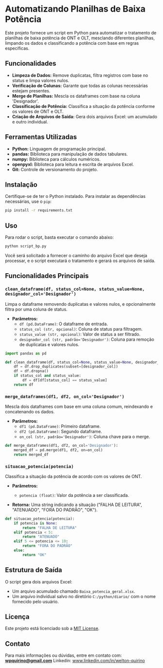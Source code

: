 # Automatizando Planilhas de Baixa Potência

Este projeto fornece um script em Python para automatizar o tratamento de planilhas de baixa potência de ONT e OLT, mesclando diferentes planilhas, limpando os dados e classificando a potência com base em regras específicas.

## Funcionalidades

- **Limpeza de Dados:** Remove duplicatas, filtra registros com base no status e limpa valores nulos.
- **Verificação de Colunas:** Garante que todas as colunas necessárias estejam presentes.
- **Merge de Planilhas:** Mescla os dataframes com base na coluna 'Designador'.
- **Classificação de Potência:** Classifica a situação da potência conforme os valores de ONT e OLT.
- **Criação de Arquivos de Saída:** Gera dois arquivos Excel: um acumulado e outro individual.

## Ferramentas Utilizadas

- **Python:** Linguagem de programação principal.
- **pandas:** Biblioteca para manipulação de dados tabulares.
- **numpy:** Biblioteca para cálculos numéricos.
- **openpyxl:** Biblioteca para leitura e escrita de arquivos Excel.
- **Git:** Controle de versionamento do projeto.

## Instalação

Certifique-se de ter o Python instalado. Para instalar as dependências necessárias, use o `pip`:

```bash
pip install -r requirements.txt
```

## Uso

Para rodar o script, basta executar o comando abaixo:

```bash
python script_bp.py
```

Você será solicitado a fornecer o caminho do arquivo Excel que deseja processar, e o script executará o tratamento e gerará os arquivos de saída.

## Funcionalidades Principais

### `clean_dataframe(df, status_col=None, status_value=None, designador_col='Designador')`
Limpa o dataframe removendo duplicatas e valores nulos, e opcionalmente filtra por uma coluna de status.

- **Parâmetros:**
  - `df (pd.DataFrame)`: O dataframe de entrada.
  - `status_col (str, opcional)`: Coluna de status para filtragem.
  - `status_value (str, opcional)`: Valor de status a ser filtrado.
  - `designador_col (str, padrão='Designador')`: Coluna para remoção de duplicatas e valores nulos.

```python
import pandas as pd

def clean_dataframe(df, status_col=None, status_value=None, designador_col='Designador'):
    df = df.drop_duplicates(subset=[designador_col])
    df = df.dropna()
    if status_col and status_value:
        df = df[df[status_col] == status_value]
    return df
```

### `merge_dataframes(df1, df2, on_col='Designador')`
Mescla dois dataframes com base em uma coluna comum, reindexando e concatenando os dados.

- **Parâmetros:**
  - `df1 (pd.DataFrame)`: Primeiro dataframe.
  - `df2 (pd.DataFrame)`: Segundo dataframe.
  - `on_col (str, padrão='Designador')`: Coluna chave para o merge.

```python
def merge_dataframes(df1, df2, on_col='Designador'):
    merged_df = pd.merge(df1, df2, on=on_col)
    return merged_df
```

### `situacao_potencia(potencia)`
Classifica a situação da potência de acordo com os valores de ONT.

- **Parâmetros:**
  - `potencia (float)`: Valor da potência a ser classificada.
  
- **Retorna:** Uma string indicando a situação ("FALHA DE LEITURA", "ATENUADO", "FORA DO PADRÃO", "OK").

```python
def situacao_potencia(potencia):
    if potencia is None:
        return "FALHA DE LEITURA"
    elif potencia < 5:
        return "ATENUADO"
    elif 5 <= potencia <= 10:
        return "FORA DO PADRÃO"
    else:
        return "OK"
```

## Estrutura de Saída

O script gera dois arquivos Excel:

- Um arquivo acumulado chamado `Baixa_potencia_geral.xlsx`.
- Um arquivo individual salvo no diretório `C:/python/diario/` com o nome fornecido pelo usuário.

## Licença

Este projeto está licenciado sob a [MIT License](LICENSE).

## Contato

Para mais informações ou dúvidas, entre em contato com: **wpquirino@gmail.com**
Linkedin: www.linkedin.com/in/welton-quirino


